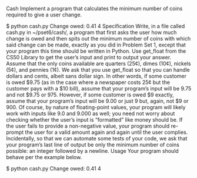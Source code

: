 Cash
Implement a program that calculates the minimum number of coins required to give a user change.

$ python cash.py
Change owed: 0.41
4
Specification
Write, in a file called cash.py in ~/pset6/cash/, a program that first asks the user how much change is owed and then spits out the minimum number of coins with which said change can be made, exactly as you did in Problem Set 1, except that your program this time should be written in Python.
Use get_float from the CS50 Library to get the user’s input and print to output your answer. Assume that the only coins available are quarters (25¢), dimes (10¢), nickels (5¢), and pennies (1¢).
We ask that you use get_float so that you can handle dollars and cents, albeit sans dollar sign. In other words, if some customer is owed $9.75 (as in the case where a newspaper costs 25¢ but the customer pays with a $10 bill), assume that your program’s input will be 9.75 and not $9.75 or 975. However, if some customer is owed $9 exactly, assume that your program’s input will be 9.00 or just 9 but, again, not $9 or 900. Of course, by nature of floating-point values, your program will likely work with inputs like 9.0 and 9.000 as well; you need not worry about checking whether the user’s input is “formatted” like money should be.
If the user fails to provide a non-negative value, your program should re-prompt the user for a valid amount again and again until the user complies.
Incidentally, so that we can automate some tests of your code, we ask that your program’s last line of output be only the minimum number of coins possible: an integer followed by a newline.
Usage
Your program should behave per the example below.

$ python cash.py
Change owed: 0.41
4
